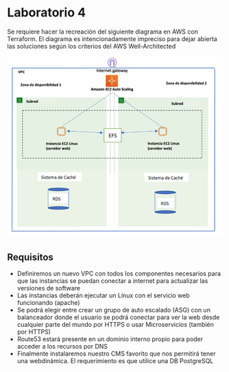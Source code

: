 # Laboratorio 4
Se requiere hacer la recreación del siguiente diagrama en AWS con Terraform. El diagrama es intencionadamente impreciso para dejar abierta las soluciones según los criterios del AWS Well-Architected

<p align="center">
<img src="https://github.com/carlosgb3/lab4/blob/main/img/diagrama.png">
</p>

## Requisitos
* Definiremos un nuevo VPC con todos los componentes necesarios para que las instancias se puedan conectar a internet para actualizar las versiones de software
* Las instancias deberán ejecutar un Linux con el servicio web funcionando (apache)
* Se podrá elegir entre crear un grupo de auto escalado (ASG) con un balanceador donde el usuario se podrá conectar para ver la web desde cualquier parte del mundo por HTTPS o usar Microservicios (también por HTTPS)
* Route53 estará presente en un dominio interno propio para poder acceder a los recursos por DNS
* Finalmente instalaremos nuestro CMS favorito que nos permitirá tener una webdinámica. El requerimiento es que utilice una DB PostgreSQL

